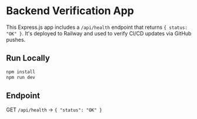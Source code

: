 # Backend Verification App

This Express.js app includes a `/api/health` endpoint that returns `{ status: "OK" }`. It's deployed to Railway and used to verify CI/CD updates via GitHub pushes.

## Run Locally

```bash
npm install
npm run dev
```

## Endpoint

GET `/api/health` → `{ "status": "OK" }`
